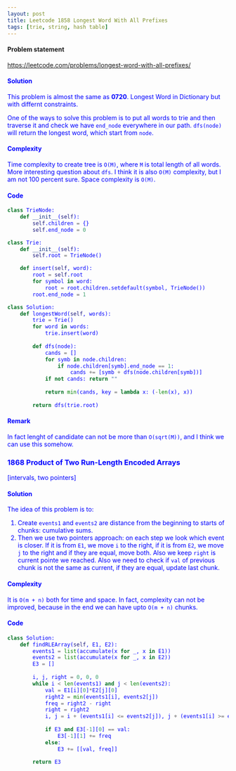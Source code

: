 ```yaml
---
layout: post
title: Leetcode 1858 Longest Word With All Prefixes
tags: [trie, string, hash table]
---
```


#### Problem statement

<a href="https://leetcode.com/problems/longest-word-with-all-prefixes/"> <font color = blue>https://leetcode.com/problems/longest-word-with-all-prefixes/

#### Solution
This problem is almost the same as **0720**. Longest Word in Dictionary but with differnt constraints.

One of the ways to solve this problem is to put all words to trie and then traverse it and check we have `end_node` everywhere in our path. `dfs(node)` will return the longest word, which start from `node`.

#### Complexity
Time complexity to create tree is `O(M)`, where `M` is total length of all words. More interesting question about `dfs`. I think it is also `O(M)` complexity, but I am not 100 percent sure. Space complexity is `O(M)`.

#### Code
```python
class TrieNode:
    def __init__(self):
        self.children = {}
        self.end_node = 0

class Trie:
    def __init__(self):
        self.root = TrieNode()

    def insert(self, word):
        root = self.root
        for symbol in word:
            root = root.children.setdefault(symbol, TrieNode())
        root.end_node = 1

class Solution:
    def longestWord(self, words):
        trie = Trie()
        for word in words:
            trie.insert(word)
              
        def dfs(node):
            cands = []
            for symb in node.children:
                if node.children[symb].end_node == 1:
                    cands += [symb + dfs(node.children[symb])]
            if not cands: return ""
                    
            return min(cands, key = lambda x: (-len(x), x))
        
        return dfs(trie.root)
```

#### Remark
In fact lenght of candidate can not be more than `O(sqrt(M))`, and I think we can use this somehow.

### 1868 Product of Two Run-Length Encoded Arrays

[intervals, two pointers]

#### Solution
The idea of this problem is to:

1. Create `events1` and `events2` are distance from the beginning to starts of chunks: cumulative sums.
2. Then we use two pointers approach: on each step we look which event is closer. If it is from `E1`, we move `i` to the right, if it is from `E2`, we move `j` to the right and if they are equal, move both. Also we keep `right` is current pointe we reached. Also we need to check if `val` of previous chunk is not the same as current, if they are equal, update last chunk.

#### Complexity
It is `O(m + n)` both for time and space. In fact, complexity can not be improved, because in the end we can have upto `O(m + n)` chunks.

#### Code
```python
class Solution:
    def findRLEArray(self, E1, E2):
        events1 = list(accumulate(x for _, x in E1))
        events2 = list(accumulate(x for _, x in E2))
        E3 = []
        
        i, j, right = 0, 0, 0
        while i < len(events1) and j < len(events2):
            val = E1[i][0]*E2[j][0]
            right2 = min(events1[i], events2[j])
            freq = right2 - right
            right = right2
            i, j = i + (events1[i] <= events2[j]), j + (events1[i] >= events2[j])
            
            if E3 and E3[-1][0] == val:
                E3[-1][1] += freq
            else:
                E3 += [[val, freq]]
        
        return E3
```

